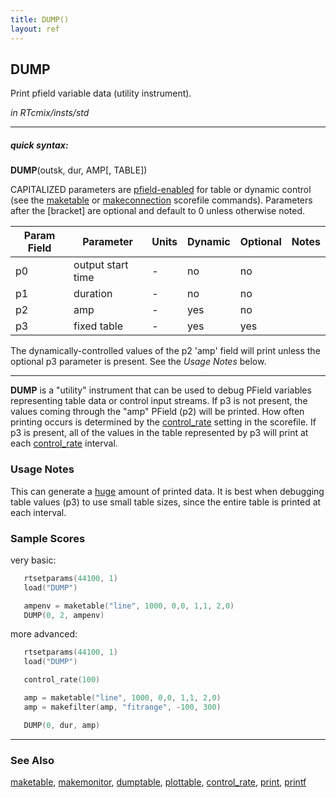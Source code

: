 ```yaml
---
title: DUMP()
layout: ref
---
```


## DUMP

Print pfield variable data (utility instrument).

*in RTcmix/insts/std*  
  

-----

##### quick syntax:

**DUMP**(outsk, dur, AMP\[, TABLE\])

CAPITALIZED parameters are [pfield-enabled](pfield-enabled.html) for
table or dynamic control (see the
[maketable](../scorefile/maketable.html) or
[makeconnection](../scorefile/makeconnection.html) scorefile
commands). Parameters after the \[bracket\] are optional and default to
0 unless otherwise noted.


Param Field	| Parameter | Units | Dynamic | Optional | Notes
----------- | --------- | ----- | -------- | --------- | ---------
p0 | output start time |  -  | no | no | 
p1 | duration |  -  | no | no | 
p2 | amp |  -  | yes | no | 
p3 | fixed table |  -  | yes | yes | 

   The dynamically-controlled values of the p2 'amp' field will print unless
   the optional p3 parameter is present.  See the *Usage Notes* below.

  

-----

  
**DUMP** is a "utility" instrument that can be used to debug PField
variables representing table data or control input streams. If p3 is not
present, the values coming through the "amp" PField (p2) will be
printed. How often printing occurs is determined by the
[control\_rate](../scorefile/control_rate.html) setting in the
scorefile. If p3 is present, all of the values in the table represented
by p3 will print at each [control\_rate](../scorefile/control_rate.html)
interval.

### Usage Notes

This can generate a <u>huge</u> amount of printed data. It is best when
debugging table values (p3) to use small table sizes, since the entire
table is printed at each interval.

### Sample Scores

very basic:

```cpp
   rtsetparams(44100, 1)
   load("DUMP")

   ampenv = maketable("line", 1000, 0,0, 1,1, 2,0)
   DUMP(0, 2, ampenv)
```

  
  
more advanced:

```cpp
   rtsetparams(44100, 1)
   load("DUMP")

   control_rate(100)

   amp = maketable("line", 1000, 0,0, 1,1, 2,0)
   amp = makefilter(amp, "fitrange", -100, 300)

   DUMP(0, dur, amp)
```

  

-----

### See Also

[maketable](../scorefile/maketable.html),
[makemonitor](../scorefile/makemonitor.html),
[dumptable](../scorefile/dumptable.html),
[plottable](../scorefile/plottable.html),
[control\_rate](../scorefile/control_rate.html),
[print](../scorefile/print.html), [printf](../scorefile/printf.html)
